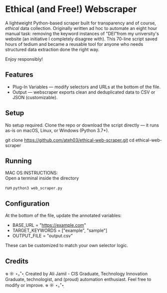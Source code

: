 # Ethical (and Free!) Webscraper

A lightweight Python-based scraper built for transparency and of course, *ethical* data collection.
Originally written ad hoc to automate an eight hour manual task: removing the keyword instances of "DEI"from my university's website (an initiative I completely disagree with). This 70-line script saved hours of tedium and became a reusable tool for anyone who needs structured data extraction done the right way.

Enjoy responsibly!

## Features
* Plug-In Variables — modify selectors and URLs at the bottom of the file.
* Output — webscraper exports clean and deduplicated data to CSV or JSON (customizable).

## Setup
No setup required.
Clone the repo or download the script directly — it runs as-is on macOS, Linux, or Windows (Python 3.7+).

git clone https://github.com/ateh03/ethical-web-scraper.git
cd ethical-web-scraper
 
## Running
MAC OS INSTRUCTIONS: <br>
Open a terminal inside the directory

run  ```python3 web_scraper.py```<br>

## Configuration
At the bottom of the file, update the annotated variables:

- BASE_URL = "https://example.com"
- TARGET_KEYWORDS = ["example", "sample"]
- OUTPUT_FILE = "output.csv"

These can be customized to match your own selector logic.

## Credits
𖦹 ☼ ⋆｡˚⋆ฺ Created by Ali Jamil - CIS Graduate, Technology Innovation Graduate, technologist, and (proud) automation enthusiast.
Feel free to modify or improve. 𖦹 ☼ ⋆｡˚⋆ฺ
